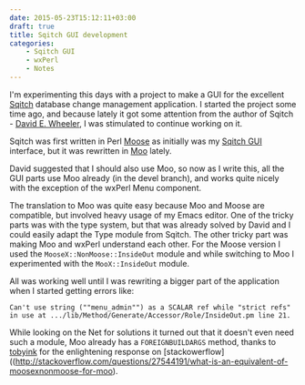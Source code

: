 ```yaml
---
date: 2015-05-23T15:12:11+03:00
draft: true
title: Sqitch GUI development
categories:
    - Sqitch GUI
    - wxPerl
    - Notes
---
```


I'm experimenting this days with a project to make a GUI for the
excellent [Sqitch](http://sqitch.org) database change management
application.  I started the project some time ago, and because lately
it got some attention from the author of Sqitch - [David
E. Wheeler](https://github.com/theory), I was stimulated to continue
working on it.

Sqitch was first written in Perl
[Moose](https://metacpan.org/pod/Moose) as initially was my [Sqitch
GUI](https://github.com/stefansbv/sqitch-gui) interface, but it was
rewritten in [Moo](https://metacpan.org/pod/Moo) lately.

David suggested that I should also use Moo, so now as I write this, all
the GUI parts use Moo already (in the devel branch), and works quite
nicely with the exception of the wxPerl Menu component.

The translation to Moo was quite easy because Moo and Moose are
compatible, but involved heavy usage of my Emacs editor.  One of
the tricky parts was with the type system, but that was already solved
by David and I could easily adapt the Type module from Sqitch.  The
other tricky part was making Moo and wxPerl understand each other.
For the Moose version I used the `MooseX::NonMoose::InsideOut` module
and while switching to Moo I experimented with the `MooX::InsideOut`
module.

All was working well until I was rewriting a bigger part of the
application when I started getting errors like:

```
Can't use string (""menu_admin"") as a SCALAR ref while "strict refs" in use at .../lib/Method/Generate/Accessor/Role/InsideOut.pm line 21.

```
While looking on the Net for solutions it turned out that it
doesn't even need such a module, Moo already has a `FOREIGNBUILDARGS`
method, thanks to
[tobyink](http://stackoverflow.com/users/1990570/tobyink) for the
enlightening response on
[stackowerflow]((http://stackoverflow.com/questions/27544191/what-is-an-equivalent-of-moosexnonmoose-for-moo).

